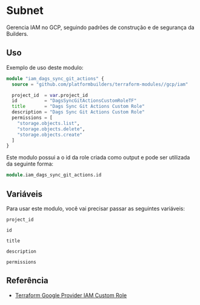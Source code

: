 
# Subnet

Gerencia IAM no GCP, seguindo padrões de construção e de segurança da Builders.

## Uso

Exemplo de uso deste modulo:

```terraform
module "iam_dags_sync_git_actions" {
  source = "github.com/platformbuilders/terraform-modules//gcp/iam"

  project_id  = var.project_id
  id          = "DagsSyncGitActionsCustomRoleTF"
  title       = "Dags Sync Git Actions Custom Role"
  description = "Dags Sync Git Actions Custom Role"
  permissions = [
    "storage.objects.list",
    "storage.objects.delete",
    "storage.objects.create"
  ]
}
```

Este modulo possui a o id da role criada como output e pode ser utilizada da seguinte forma:

```terraform
module.iam_dags_sync_git_actions.id
```

## Variáveis

Para usar este modulo, você vai precisar passar as seguintes variáveis:

`project_id`

`id`

`title`

`description`

`permissions`

## Referência

  - [Terraform Google Provider IAM Custom Role](https://registry.terraform.io/providers/hashicorp/google/latest/docs/resources/google_organization_iam_custom_role)
